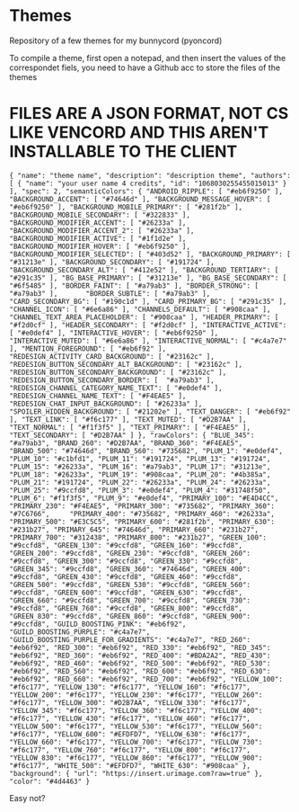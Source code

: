 # Themes 
Repository of a few themes for my bunnycord (pyoncord)

To compile a theme, first open a notepad, and then insert the values of the correspondet fiels, you need to  have a Github acc to store the files of the themes

# FILES ARE A JSON FORMAT, NOT CS LIKE VENCORD AND THIS AREN'T INSTALLABLE TO THE CLIENT 

``{
    "name": "theme name",
    "description": "description theme",
    "authors": [
        {
            "name": "your user name 4 credits",
            "id": "1068030255455015013"
        }
    ],
  "spec": 2,
  "semanticColors": {
    "ANDROID_RIPPLE": [
    "#eb6f9250"
    ],
    "BACKGROUND_ACCENT": [
    "#74646d"
    ],
    "BACKGROUND_MESSAGE_HOVER": [
    "#eb6f9250"
    ],
    "BACKGROUND_MOBILE_PRIMARY": [
    "#281f2b"
    ],
    "BACKGROUND_MOBILE_SECONDARY": [
    "#322833"
    ],
    "BACKGROUND_MODIFIER_ACCENT": [
    "#26233a"
    ],
    "BACKGROUND_MODIFIER_ACCENT_2": [
    "#26233a"
    ],
    "BACKGROUND_MODIFIER_ACTIVE": [
    "#1f1d2e"
    ],
    "BACKGROUND_MODIFIER_HOVER": [
    "#eb6f9250"
    ],
    "BACKGROUND_MODIFIER_SELECTED": [
    "#403d52"
    ],
    "BACKGROUND_PRIMARY": [
    "#31213e"
    ],
    "BACKGROUND_SECONDARY": [
    "#191724"
    ],
    "BACKGROUND_SECONDARY_ALT": [
    "#412e52"
    ],
    "BACKGROUND_TERTIARY": [
    "#291c35"
    ],
    "BG_BASE_PRIMARY": [
    "#31213e"
    ],
    "BG_BASE_SECONDARY": [
    "#6f5485"
    ],
    "BORDER_FAINT": [
    "#a79ab3"
    ],
    "BORDER_STRONG": [
    "#a79ab3"
    ],      
    "BORDER_SUBTLE": [
    "#a79ab3"
    ],
    "CARD_SECONDARY_BG": [
    "#190c1d"
    ],
    "CARD_PRIMARY_BG": [
    "#291c35"
    ],
    "CHANNEL_ICON": [
    "#6e6a86"
    ],
    "CHANNELS_DEFAULT": [
    "#908caa"
    ],
    "CHANNEL_TEXT_AREA_PLACEHOLDER": [
    "#908caa"
    ],
    "HEADER_PRIMARY": [
    "#f2d0cf"
    ],
    "HEADER_SECONDARY": [
    "#f2d0cf"
    ],
    "INTERACTIVE_ACTIVE": [
    "#e0def4"
    ],
    "INTERACTIVE_HOVER": [
    "#eb6f9250"
    ],
    "INTERACTIVE_MUTED": [
    "#6e6a86"
    ],
    "INTERACTIVE_NORMAL": [
    "#c4a7e7"
    ],
    "MENTION_FOREGROUND": [
    "#eb6f92"
    ],
    "REDESIGN_ACTIVITY_CARD_BACKGROUND": [
    "#23162c"
    ],
    "REDESIGN_BUTTON_SECONDARY_ALT_BACKGROUND": [
    "#23162c"
    ],
    "REDESIGN_BUTTON_SECONDARY_BACKGROUND": [
    "#23162c"
    ],
    "REDESIGN_BUTTON_SECONDARY_BORDER": [ 
    "#a79ab3"
    ],
    "REDESIGN_CHANNEL_CATEGORY_NAME_TEXT": [
    "#e0def4"
    ],
    "REDESIGN_CHANNEL_NAME_TEXT": [
    "#F4EAE5"
    ],
    "REDESIGN_CHAT_INPUT_BACKGROUND": [
    "#26233a"
    ],
    "SPOILER_HIDDEN_BACKGROUND": [
    "#21202e"
    ],
    "TEXT_DANGER": [
    "#eb6f92"
    ],
    "TEXT_LINK": [
    "#f6c177"
    ],
    "TEXT_MUTED": [
    "#D2B7AA"
    ],
    "TEXT_NORMAL": [
    "#f1f3f5"
    ],
    "TEXT_PRIMARY": [
    "#F4EAE5"
    ],
    "TEXT_SECONDARY": [
    "#D2B7AA"
    ]
  },
  "rawColors": {
    "BLUE_345": "#a79ab3",
    "BRAND_260": "#D2B7AA",
    "BRAND_360": "#F4EAE5",
    "BRAND_500": "#74646d",
    "BRAND_560": "#735682",
    "PLUM_1": "#e0def4",
    "PLUM_10": "#c1bfd1",
    "PLUM_11": "#191724",
    "PLUM_13": "#191724",
    "PLUM_15": "#26233a",
    "PLUM_16": "#a79ab3",
    "PLUM_17": "#31213e",
    "PLUM_18": "#26233a",
    "PLUM_19": "#908caa",
    "PLUM_20": "#4b385a",
    "PLUM_21": "#191724",
    "PLUM_22": "#26233a",
    "PLUM_24": "#26233a",
    "PLUM_25": "#9ccfd8",
    "PLUM_3": "#e0def4",
    "PLUM_4": "#31748f50",
    "PLUM_6": "#f1f3f5",
    "PLUM_9": "#e0def4",
    "PRIMARY_100": "#E4D4CC",
    "PRIMARY_230": "#F4EAE5",
    "PRIMARY_300": "#735682",
    "PRIMARY_360": "#7C6766",    
    "PRIMARY_400": "#735682",
    "PRIMARY_460": "#26233a",
    "PRIMARY_500": "#E3C5C5",
    "PRIMARY_600": "#281f2b",
    "PRIMARY_630": "#231b27",
    "PRIMARY_645": "#74646d",
    "PRIMARY_660": "#231b27",
    "PRIMARY_700": "#312438",
    "PRIMARY_800": "#231b27",
    "GREEN_100": "#9ccfd8",
    "GREEN_130": "#9ccfd8",
    "GREEN_160": "#9ccfd8",
    "GREEN_200": "#9ccfd8",
    "GREEN_230": "#9ccfd8",
    "GREEN_260": "#9ccfd8",
    "GREEN_300": "#9ccfd8",
    "GREEN_330": "#9ccfd8",
    "GREEN_345": "#9ccfd8",
    "GREEN_360": "#74646d",
    "GREEN_400": "#9ccfd8",
    "GREEN_430": "#9ccfd8",
    "GREEN_460": "#9ccfd8",
    "GREEN_500": "#9ccfd8",
    "GREEN_530": "#9ccfd8",
    "GREEN_560": "#9ccfd8",
    "GREEN_600": "#9ccfd8",
    "GREEN_630": "#9ccfd8",
    "GREEN_660": "#9ccfd8",
    "GREEN_700": "#9ccfd8",
    "GREEN_730": "#9ccfd8",
    "GREEN_760": "#9ccfd8",
    "GREEN_800": "#9ccfd8",
    "GREEN_830": "#9ccfd8",
    "GREEN_860": "#9ccfd8",
    "GREEN_900": "#9ccfd8",
    "GUILD_BOOSTING_PINK": "#eb6f92",   
    "GUILD_BOOSTING_PURPLE": "#c4a7e7",
    "GUILD_BOOSTING_PURPLE_FOR_GRADIENTS": "#c4a7e7",
    "RED_260": "#eb6f92",
    "RED_300": "#eb6f92",
    "RED_330": "#eb6f92",
    "RED_345": "#eb6f92",
    "RED_360": "#eb6f92",
    "RED_400": "#BDA2A2",
    "RED_430": "#eb6f92",
    "RED_460": "#eb6f92",
    "RED_500": "#eb6f92",
    "RED_530": "#eb6f92",
    "RED_560": "#eb6f92",
    "RED_600": "#eb6f92",
    "RED_630": "#eb6f92",
    "RED_660": "#eb6f92",
    "RED_700": "#eb6f92",
    "YELLOW_100": "#f6c177",
    "YELLOW_130": "#f6c177",
    "YELLOW_160": "#f6c177",
    "YELLOW_200": "#f6c177",
    "YELLOW_230": "#f6c177",
    "YELLOW_260": "#f6c177",
    "YELLOW_300": "#D2B7AA",
    "YELLOW_330": "#f6c177",
    "YELLOW_345": "#f6c177",
    "YELLOW_360": "#f6c177",
    "YELLOW_400": "#f6c177",
    "YELLOW_430": "#f6c177",
    "YELLOW_460": "#f6c177",
    "YELLOW_500": "#f6c177",
    "YELLOW_530": "#f6c177",
    "YELLOW_560": "#f6c177",
    "YELLOW_600": "#EFDFD7",
    "YELLOW_630": "#f6c177",
    "YELLOW_660": "#f6c177",
    "YELLOW_700": "#f6c177",
    "YELLOW_730": "#f6c177",
    "YELLOW_760": "#f6c177",
    "YELLOW_800": "#f6c177",
    "YELLOW_830": "#f6c177",
    "YELLOW_860": "#f6c177",
    "YELLOW_900": "#f6c177",
    "WHITE_500": "#EFDFD7",
    "WHITE_630": "#908caa"
 },
  "background": {
      "url": "https://insert.urimage.com?raw=true"
  },
    "color": "#4d4463"
}
``

Easy not?
